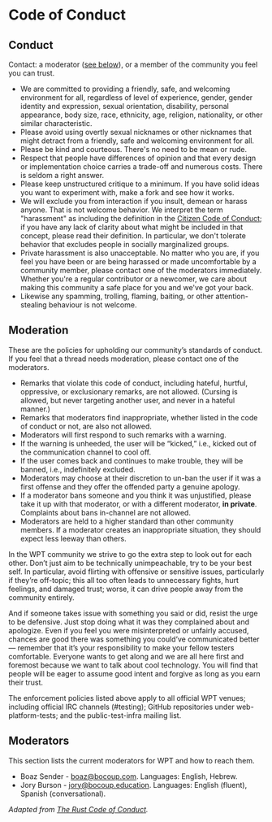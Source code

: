 # Code of Conduct

## Conduct

Contact: a moderator ([see below](#moderators)), or a member of the community you feel you can trust.

* We are committed to providing a friendly, safe, and welcoming environment for all,
 regardless of level of experience, gender, gender identity and expression, sexual orientation,
 disability, personal appearance, body size, race, ethnicity, age, religion, nationality, or other similar characteristic.
 * Please avoid using overtly sexual nicknames or other nicknames that might detract from a friendly, safe and welcoming environment for all.
 * Please be kind and courteous. There's no need to be mean or rude.
 * Respect that people have differences of opinion and that every design or implementation
 choice carries a trade-off and numerous costs. There is seldom a right answer.
 * Please keep unstructured critique to a minimum. If you have solid ideas you want to experiment with, make a fork and see how it works.
 * We will exclude you from interaction if you insult, demean or harass anyone. That is not welcome behavior. We interpret the term "harassment" as including the definition in the [Citizen Code of Conduct](http://citizencodeofconduct.org/); if you have any lack of clarity about what might be included in that concept, please read their definition. In
 particular, we don't tolerate behavior that excludes people in socially marginalized groups.
 * Private harassment is also unacceptable. No matter who you are, if you feel you have been or are being harassed or made uncomfortable by a community member, please contact one of the  moderators immediately. Whether you're a regular contributor or a newcomer, we care about making this community a safe place for you and we've got your back.
 * Likewise any spamming, trolling, flaming, baiting, or other attention-stealing behaviour
 is not welcome.

## Moderation

These are the policies for upholding our community’s standards of conduct.  If you feel that a thread needs moderation, please contact one of the moderators.

* Remarks that violate this code of conduct, including hateful, hurtful, oppressive, or exclusionary remarks, are not allowed. (Cursing is allowed, but never targeting another user, and never in a hateful manner.)
* Remarks that moderators find inappropriate, whether listed in the code of conduct or not, are also not allowed.
* Moderators will first respond to such remarks with a warning.
* If the warning is unheeded, the user will be “kicked,” i.e., kicked out of the communication channel to cool off.
* If the user comes back and continues to make trouble, they will be banned, i.e., indefinitely excluded.
* Moderators may choose at their discretion to un-ban the user if it was a first offense and they offer the offended party a genuine apology.
* If a moderator bans someone and you think it was unjustified, please take it up with that moderator, or with a different moderator, **in private**. Complaints about bans in-channel are not allowed.
* Moderators are held to a higher standard than other community members. If a moderator creates an inappropriate situation, they should expect less leeway than others.

In the WPT community we strive to go the extra step to look out for each other. Don’t just aim to be technically unimpeachable, try to be your best self. In particular, avoid flirting with offensive or sensitive issues, particularly if they’re off-topic; this all too often leads to unnecessary fights, hurt feelings, and damaged trust; worse, it can drive people away from the community entirely.

And if someone takes issue with something you said or did, resist the urge to be defensive. Just stop doing what it was they complained about and apologize. Even if you feel you were misinterpreted or unfairly accused, chances are good there was something you could’ve communicated better — remember that it’s your responsibility to make your fellow testers comfortable. Everyone wants to get along and we are all here first and foremost because we want to talk about cool technology. You will find that people will be eager to assume good intent and forgive as long as you earn their trust.

The enforcement policies listed above apply to all official WPT venues; including official IRC channels (#testing); GitHub repositories under web-platform-tests; and the public-test-infra mailing list.

## Moderators

This section lists the current moderators for WPT and how to reach them.

* Boaz Sender - [boaz@bocoup.com](mailto:boaz@bocoup.com). Languages: English, Hebrew.
* Jory Burson - [jory@bocoup.education](mailto:jory@bocoup.education). Languages: English (fluent), Spanish (conversational).

*Adapted from [The Rust Code of Conduct](https://www.rust-lang.org/conduct.html).*
